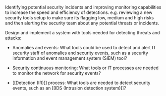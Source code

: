 Identifying potential security incidents and improving monitoring capabilities to increase the speed and efficiency of detections. e.g. reviewing a new security tools setup to make sure its flagging low, medium and high risks and then alerting the security team about any potential threats or incidents. 



Design and implement a system with tools needed for detecting threats and attacks:

- Anomalies and events: What tools could be used to detect and alert IT security staff of anomalies and security events, such as a security information and event management system (SIEM) tool?
    
- Security continuous monitoring: What tools or IT processes are needed to monitor the network for security events?
    
- [[Detection (IR)]] process: What tools are needed to detect security events, such as an [[IDS (Intrusion detection system)]]?